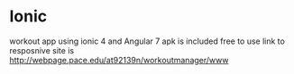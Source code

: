 # Ionic
workout app using ionic 4 and Angular 7
apk is included free to use
link to resposnive site is http://webpage.pace.edu/at92139n/workoutmanager/www
